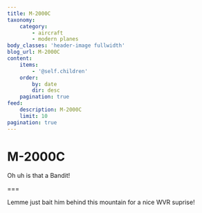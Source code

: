 ```yaml
---
title: M-2000C
taxonomy:
    category:
        - aircraft
        - modern planes
body_classes: 'header-image fullwidth'
blog_url: M-2000C
content:
    items:
        - '@self.children'
    order:
        by: date
        dir: desc
    pagination: true
feed:
    description: M-2000C
    limit: 10
pagination: true
---
```


# M-2000C
Oh uh is that a Bandit!

===

Lemme just bait him behind this mountain for a nice WVR suprise!
